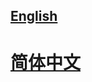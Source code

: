 ## <a href='https://mmediting.readthedocs.io/en/latest/'>English</a>

# <a href='https://mmediting.readthedocs.io/zh_CN/latest/'>简体中文</a>
